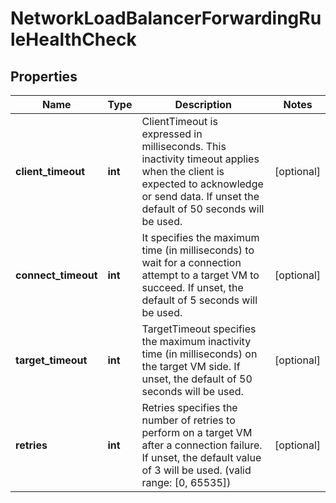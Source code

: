 # NetworkLoadBalancerForwardingRuleHealthCheck

## Properties
| Name | Type | Description | Notes |
| ------------ | ------------- | ------------- | ------------- |
| **client_timeout** | **int** | ClientTimeout is expressed in milliseconds. This inactivity timeout applies when the client is expected to acknowledge or send data. If unset the default of 50 seconds will be used. | [optional]  |
| **connect_timeout** | **int** | It specifies the maximum time (in milliseconds) to wait for a connection attempt to a target VM to succeed. If unset, the default of 5 seconds will be used. | [optional]  |
| **target_timeout** | **int** | TargetTimeout specifies the maximum inactivity time (in milliseconds) on the target VM side. If unset, the default of 50 seconds will be used. | [optional]  |
| **retries** | **int** | Retries specifies the number of retries to perform on a target VM after a connection failure. If unset, the default value of 3 will be used. (valid range: [0, 65535]) | [optional]  |


